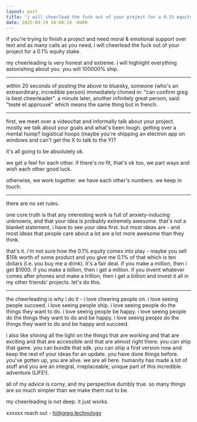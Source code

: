 ```yaml
---
layout: post
title: "i will cheerlead the fuck out of your project for a 0.1% equity stake"
date: 2025-04-29 10:08:19 -0400
---
```


if you're trying to finish a project and need moral & emotional support over text and as many calls as you need, i will cheerlead the fuck out of your project for a 0.1% equity stake.

my cheerleading is very honest and extreme. i will highlight everything astonishing about you. you will 100000% ship.

---

within 20 seconds of posting the above to bluesky, someone (who's an extraordinary, incredible person) immediately chimed in: "can confirm greg is best cheerleader". a minute later, another infinitely great person, said: "testé et approuvé" which means the same thing but in french.

---

first, we meet over a videochat and informally talk about your project. mostly we talk about your goals and what's been tough. getting over a mental hump? logistical hoops (maybe you're shipping an electron app on windows and can't get the X to talk to the Y)?

it's all going to be absolutely ok.

we get a feel for each other. if there's no fit, that's ok too, we part ways and wish each other good luck.

otherwise, we work together. we have each other's numbers. we keep in touch.

---

there are no set rules.

one core truth is that any interesting work is full of anxiety-inducing unknowns, and that your idea is probably extremely awesome. that's not a blanket statement, i have to see your idea first. but most ideas are - and most ideas that people care about a lot are a lot more awesome than they think.

that's it. i'm not sure how the 0.1% equity comes into play - maybe you sell $10k worth of some product and you give me 0.1% of that which is ten dollars (i.e. you buy me a drink). it's a fair deal. if you make a million, then i get $1000. if you make a billion, then i get a million. if you invent whatever comes after phones and make a trillion, then i get a billion and invest it all in my other friends' projects. let's do this.

---

the cheerleading is why i do it - i love cheering people on. i love seeing people succeed. i love seeing people ship. i love seeing people do the things they want to do. i love seeing people be happy. i love seeing people do the things they want to do and be happy. i love seeing people do the things they want to do and be happy and succeed.

i also like shining all the light on the things that are working and that are exciting and that are accessible and that are almost right there. you can ship that game. you can bundle that sdk. you can ship a first version now and keep the rest of your ideas for an update. you have done things before. you've gotten up, you are alive. we are all here. humanity has made a lot of stuff and you are an integral, irreplaceable, unique part of this incredible adventure (LIFE!).

all of my advice is corny, and my perspective dumbly true. so many things are so much simpler than we make them out to be.

my cheerleading is not deep. it just works.

xxxxxx reach out - [hi@greg.technology](mailto:hi@greg.technology)
